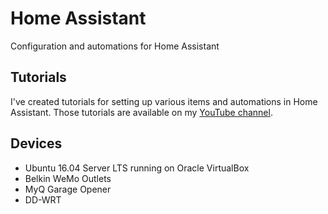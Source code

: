 # Home Assistant
Configuration and automations for Home Assistant

## Tutorials
I've created tutorials for setting up various items and automations in Home Assistant. 
Those tutorials are available on my [YouTube channel](https://www.youtube.com/channel/UC4HCouBLtXD1j1U_17aBqig).

## Devices
* Ubuntu 16.04 Server LTS running on Oracle VirtualBox
* Belkin WeMo Outlets
* MyQ Garage Opener
* DD-WRT

